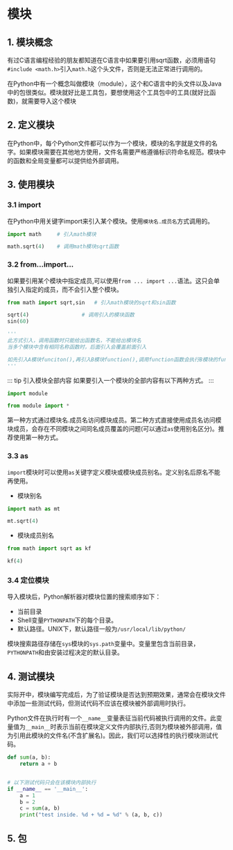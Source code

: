 # 模块

## 1. 模块概念
有过C语言编程经验的朋友都知道在C语言中如果要引用sqrt函数，必须用语句`#include <math.h>`引入`math.h`这个头文件，否则是无法正常进行调用的。

在Python中有一个概念叫做模块（module），这个和C语言中的头文件以及Java中的包很类似。模块就好比是工具包，要想使用这个工具包中的工具(就好比函数)，就需要导入这个模块

## 2. 定义模块
在Python中，每个Python文件都可以作为一个模块，模块的名字就是文件的名字。如果模块需要在其他地方使用，文件名需要严格遵循标识符命名规范。模块中的函数和全局变量都可以提供给外部调用。
## 3. 使用模块
### 3.1 import
在Python中用关键字import来引入某个模块。使用`模块名.成员名`方式调用的。

```py
import math     # 引入math模块

math.sqrt(4)    # 调用math模块sqrt函数
```

### 3.2 from...import...
如果要引用某个模块中指定成员,可以使用`from ... import ...`语法。这只会单独引入指定的成员，而不会引入整个模块。

```py
from math import sqrt,sin   # 引入math模块的sqrt和sin函数

sqrt(4)                 # 调用引入的模块函数
sin(60)

'''
此方式引入，调用函数时只能给出函数名，不能给出模块名
当多个模块中含有相同名称函数时，后面引入会覆盖前面引入

如先引入A模块funciton(),再引入B模块function(),调用function函数会执行B模块的function()
'''
```

::: tip 引入模块全部内容
如果要引入一个模块的全部内容有以下两种方式。
:::
```py
import module

from module import *
```


第一种方式通过模块名.成员名访问模块成员。第二种方式直接使用成员名访问模块成员，会存在不同模块之间同名成员覆盖的问题(可以通过`as`使用别名区分)。推荐使用第一种方式。

### 3.3 as
`import`模块时可以使用`as`关键字定义模块或模块成员别名。定义别名后原名不能再使用。

* 模块别名

```py
import math as mt

mt.sqrt(4)
```

* 模块成员别名

```py
from math import sqrt as kf

kf(4)
```

### 3.4 定位模块
导入模块后，Python解析器对模块位置的搜索顺序如下：

* 当前目录
* Shell变量`PYTHONPATH`下的每个目录。
* 默认路径。UNIX下，默认路径一般为`/usr/local/lib/python/`

模块搜索路径存储在`sys`模块的`sys.path`变量中。变量里包含当前目录，`PYTHONPATH`和由安装过程决定的默认目录。

## 4. 测试模块
实际开中，模块编写完成后，为了验证模块是否达到预期效果，通常会在模块文件中添加一些测试代码，但测试代码不应该在模块被外部调用时执行。

Python文件在执行时有一个`__name__`变量表征当前代码被执行调用的文件。此变量值为`__main__`时表示当前在模块定义文件内部执行,否则为模块被外部调用，值为引用此模块的文件名(不含扩展名)。因此，我们可以选择性的执行模块测试代码。

```py
def sum(a, b):
    return a + b


# 以下测试代码只会在该模块内部执行
if __name__ == '__main__':
    a = 1
    b = 2
    c = sum(a, b)
    print("test inside. %d + %d = %d" % (a, b, c))
```

## 5. 包
